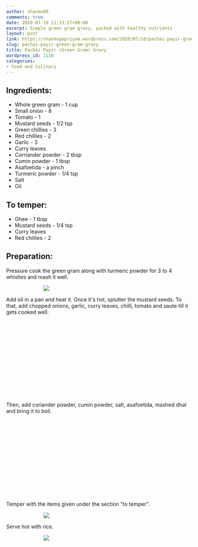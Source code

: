 ```yaml
---
author: shanmu09
comments: true
date: 2020-07-18 11:13:17+00:00
excerpt: Simple green gram gravy, packed with healthy nutrients
layout: post
link: https://shanmugapriyam.wordpress.com/2020/07/18/pachai-payir-green-gram-gravy/
slug: pachai-payir-green-gram-gravy
title: Pachai Payir (Green Gram) Gravy
wordpress_id: 1110
categories:
- Food and Culinary
---
```

<style>
.square {
    float:left;
    width: 49%;
    border-radius:5%;
    padding-bottom : 40%; /* = width for a 1:1 aspect ratio */
    margin:0.5%;
    background-position:center center;
    background-repeat:no-repeat;
    background-size:cover; /* you change this to "contain" if you don't want the images to be cropped */
}
	
#break {
    clear:both;
}

.img_1{background-image:url('https://shanmugapriyam.files.wordpress.com/2020/07/00000img_00000_burst20200713083048862_cover.jpg');}
.img_2{background-image:url('https://shanmugapriyam.files.wordpress.com/2020/07/00100lrportrait_00100_burst20200713083116401_cover.jpg');}
.img_3{background-image:url('https://shanmugapriyam.files.wordpress.com/2020/07/00100lrportrait_00100_burst20200713083448973_cover.jpg');}
.img_4{background-image:url('https://shanmugapriyam.files.wordpress.com/2020/07/00100lrportrait_00100_burst20200713083706504_cover.jpg');}



.resize_fit_center {
    max-width:60%;
    max-height:60%;
    vertical-align: middle;
    display: block;
    margin-left: auto;
    margin-right: auto;
    border-radius:5%;
}

.center {
  margin: auto;
  width: 60%;
}
</style>



## Ingredients:







  * Whole green gram - 1 cup
  * Small onion - 8
  * Tomato - 1
  * Mustard seeds - 1/2 tsp
  * Green chillies - 3
  * Red chillies - 2 
  * Garlic - 3
  * Curry leaves
  * Corriander powder - 2 tbsp
  * Cumin powder - 1 tbsp
  * Asafoetida - a pinch
  * Turmeric powder - 1/4 tsp
  * Salt
  * Oil






## To temper:







  * Ghee - 1 tbsp
  * Mustard seeds - 1/4 tsp
  * Curry leaves
  * Red chillies - 2






## Preparation:







Pressure cook the green gram along with turmeric powder for 3 to 4 whistles and mash it well.



<div>
	<img src="https://shanmugapriyam.files.wordpress.com/2020/07/00100lrportrait_00100_burst20200713082929784_cover.jpg?w=928"  class="resize_fit_center"/>
</div>
<p/>







Add oil in a pan and heat it. Once it's hot, splutter the mustard seeds. To that, add chopped onions, garlic, curry leaves, chilli, tomato and saute till it gets cooked well.




<div class="square img_1">
</div>
<div class="square img_2">
</div>
<div id="break"> </div>
<p/>








Then, add coriander powder, cumin powder, salt, asafoetida, mashed dhal and bring it to boil.







<div class="square img_3">
</div>
<div class="square img_4">
</div>
<div id="break"> </div>
<p/>








Temper with the items given under the section "to temper". 



<div>
	<img src="https://shanmugapriyam.files.wordpress.com/2020/07/00100lrportrait_00100_burst20200713083721721_cover.jpg?w=1024"  class="resize_fit_center"/>
</div>
<p/>






Serve hot with rice.



<div>
	<img src="https://shanmugapriyam.files.wordpress.com/2020/07/00100lrportrait_00100_burst20200713144823129_cover.jpg?w=1024"  class="resize_fit_center"/>
</div>
<p/>


